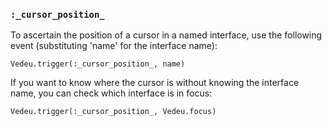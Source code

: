 ### `:_cursor_position_`

To ascertain the position of a cursor in a named interface, use the
following event (substituting 'name' for the interface name):

    Vedeu.trigger(:_cursor_position_, name)

If you want to know where the cursor is without knowing the interface
name, you can check which interface is in focus:

    Vedeu.trigger(:_cursor_position_, Vedeu.focus)
